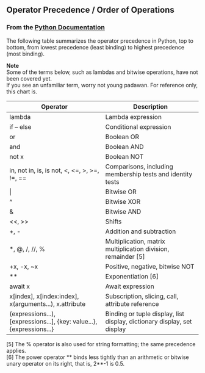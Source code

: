 ## Operator Precedence / Order of Operations  
### From the [Python Documentation](https://docs.python.org/3/reference/expressions.html#operator-precedence)  
The following table summarizes the operator precedence in Python, top to bottom, from lowest precedence (least binding) to highest precedence (most binding).

**Note**  
Some of the terms below, such as lambdas and bitwise operations, have not been covered yet.  
If you see an unfamiliar term, worry not young padawan. For reference only, this chart is.

| Operator                                                              | Description                                                             |
|-----------------------------------------------------------------------|-------------------------------------------------------------------------|
| lambda                                                                | Lambda expression                                                       |
| if – else                                                             | Conditional expression                                                  |
| or                                                                    | Boolean OR                                                              |
| and                                                                   | Boolean AND                                                             |
| not x                                                                 | Boolean NOT                                                             |
| in, not in, is, is not, <, <=, >, >=, !=, ==                          | Comparisons, including membership tests and identity tests              |
| \|                                                                     | Bitwise OR                                                              |
| ^                                                                     | Bitwise XOR                                                             |
| &                                                                     | Bitwise AND                                                             |
| <<, >>                                                                | Shifts                                                                  |
| +, -                                                                  | Addition and subtraction                                                |
| *, @, /, //, %                                                        | Multiplication, matrix multiplication division, remainder [5]           |
| +x, -x, ~x                                                            | Positive, negative, bitwise NOT                                         |
| **                                                                    | Exponentiation [6]                                                      |
| await x                                                               | Await expression                                                        |
| x[index], x[index:index], x(arguments...), x.attribute                | Subscription, slicing, call, attribute reference                        |
| (expressions...), [expressions...], {key: value...}, {expressions...} | Binding or tuple display, list display, dictionary display, set display |


[5]	The % operator is also used for string formatting; the same precedence applies.  
[6]	The power operator ** binds less tightly than an arithmetic or bitwise unary operator on its right, that is, 2**-1 is 0.5.
